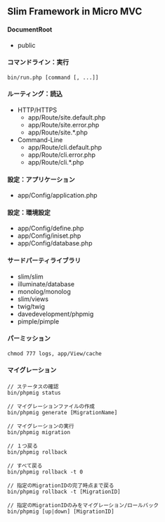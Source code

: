 Slim Framework in Micro MVC
----

#### DocumentRoot
+ public


#### コマンドライン：実行
```
bin/run.php [command [, ...]]
```


#### ルーティング：読込
+ HTTP/HTTPS
	+ app/Route/site.default.php
	+ app/Route/site.error.php
	+ app/Route/site.*.php
+ Command-Line
	+ app/Route/cli.default.php
	+ app/Route/cli.error.php
	+ app/Route/cli.*.php


#### 設定：アプリケーション
+ app/Config/application.php


#### 設定：環境設定
+ app/Config/define.php
+ app/Config/iniset.php
+ app/Config/database.php


#### サードパーティライブラリ
+ slim/slim
+ illuminate/database
+ monolog/monolog
+ slim/views
+ twig/twig
+ davedevelopment/phpmig
+ pimple/pimple


#### パーミッション
```
chmod 777 logs, app/View/cache
```


#### マイグレーション
```
// ステータスの確認
bin/phpmig status

// マイグレーションファイルの作成
bin/phpmig generate [MigrationName]

// マイグレーションの実行
bin/phpmig migration

// １つ戻る
bin/phpmig rollback

// すべて戻る
bin/phpmig rollback -t 0

// 指定のMigrationIDの完了時点まで戻る
bin/phpmig rollback -t [MigrationID]

// 指定のMigrationIDのみをマイグレーション/ロールバック
bin/phpmig [up|down] [MigrationID]
```
